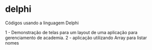 # delphi
Códigos usando a linguagem Delphi

1 - Demonstração de telas para um layout de uma aplicação para gerenciamento de academia.
2 - aplicação utilizando Array para listar nomes 
